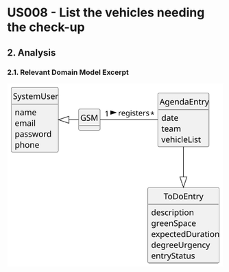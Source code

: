 # US008 - List the vehicles needing the check-up 

## 2. Analysis

### 2.1. Relevant Domain Model Excerpt 

![Domain Model](svg/us022-domain-model.svg)
